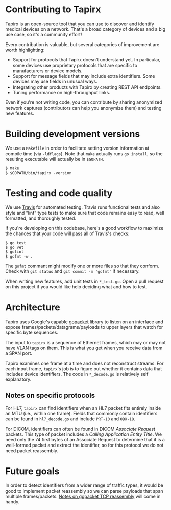 # Contributing to Tapirx

Tapirx is an open-source tool that you can use to discover and identify medical
devices on a network. That's a broad category of devices and a big use case, so
it's a community effort!

Every contribution is valuable, but several categories of improvement are worth
highlighting:

- Support for protocols that Tapirx doesn't understand yet. In particular, some
  devices use proprietary protocols that are specific to manufacturers or
  device models.
- Support for message fields that may include extra identifiers. Some devices
  may use fields in unusual ways.
- Integrating other products with Tapirx by creating REST API endpoints.
- Tuning performance on high-throughput links.

Even if you're not writing code, you can contribute by sharing anonymized
network captures (contributors can help you anonymize them) and testing new
features.

# Building development versions

We use a `Makefile` in order to facilitate setting version information at
compile time (via `-ldflags`). Note that `make` actually runs `go install`, so
the resulting executable will actually be in `$GOPATH`.

    $ make
    $ $GOPATH/bin/tapirx -version

# Testing and code quality

We use [Travis](https://travis-ci.com/virtalabs/tapirx) for automated testing.
Travis runs functional tests and also style and "lint" type tests to make sure
that code remains easy to read, well formatted, and thoroughly tested.

If you're developing on this codebase, here's a good workflow to maximize the
chances that your code will pass all of Travis's checks:

    $ go test
    $ go vet
    $ golint
    $ gofmt -w .

The `gofmt` commant might modify one or more files so that they conform.  Check
with `git status` and `git commit -m 'gofmt'` if necessary.

When writing new features, add unit tests in `*_test.go`. Open a pull request
on this project if you would like help deciding what and how to test.

# Architecture

Tapirx uses Google's capable [gopacket](https://github.com/google/gopacket)
library to listen on an interface and expose frames/packets/datagrams/payloads
to upper layers that watch for specific byte sequences.

The input to `tapirx` is a sequence of Ethernet frames, which may or may not
have VLAN tags on them.  This is what you get when you receive data from a SPAN
port.

Tapirx examines one frame at a time and does not reconstruct streams.  For each
input frame, `tapirx`'s job is to figure out whether it contains data that
includes device identifiers. The code in `*_decode.go` is relatively self
explanatory.

## Notes on specific protocols

For HL7, `tapirx` can find identifiers when an HL7 packet fits entirely inside
an MTU (i.e., within one frame). Fields that commonly contain identifiers can
be found in `hl7_decode.go` and include `PRT-10` and `OBX-18`.

For DICOM, identifiers can often be found in DICOM _Associate Request_ packets.
This type of packet includes a _Calling Application Entity Title_.  We need
only the 74 first bytes of an Associate Request to determine that it is a
well-formed packet and extract the identifier, so for this protocol we do not
need packet reassembly.

# Future goals

In order to detect identifiers from a wider range of traffic types, it would be
good to implement packet reassembly so we can parse payloads that span multiple
frames/packets.  [Notes on gopacket TCP
reassembly](https://godoc.org/github.com/google/gopacket/tcpassembly) will come
in handy.
